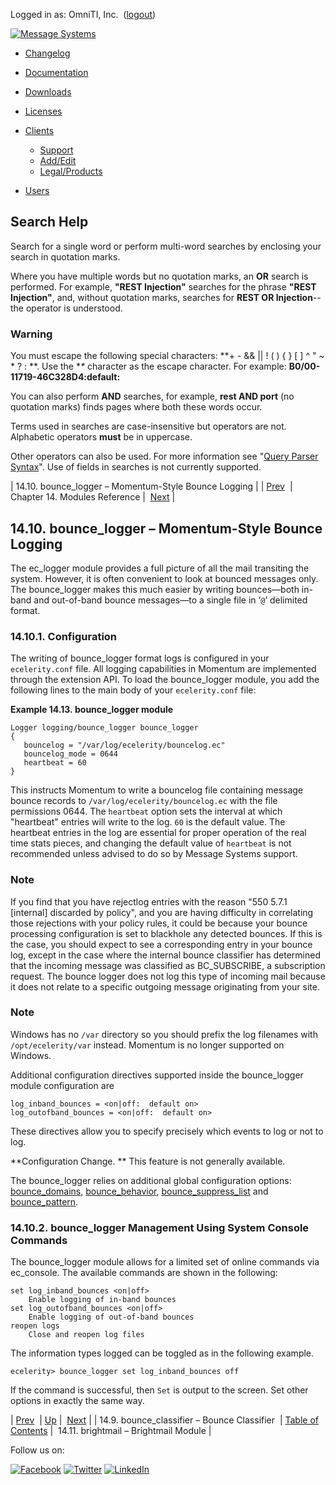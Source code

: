 Logged in as: OmniTI, Inc.  ([logout](https://support.messagesystems.com/logout.php))

[![Message Systems](https://support.messagesystems.com/images/ms-white205.png)](https://support.messagesystems.com/start.php) 

*   [Changelog](https://support.messagesystems.com/start.php?show=changelog)
*   [Documentation](https://support.messagesystems.com/docs/)
*   [Downloads](https://support.messagesystems.com/start.php)

*   [Licenses](https://support.messagesystems.com/license_summary.php)
*   <a href="">Clients</a>
    *   [Support](https://support.messagesystems.com/cs.php)
    *   [Add/Edit](https://support.messagesystems.com/edit_client.php)
    *   [Legal/Products](https://support.messagesystems.com/edit_products.php)
*   [Users](https://support.messagesystems.com/edit_customer.php)

## Search Help

Search for a single word or perform multi-word searches by enclosing your search in quotation marks.

Where you have multiple words but no quotation marks, an **OR** search is performed. For example, **"REST Injection"** searches for the phrase **"REST Injection"**, and, without quotation marks, searches for **REST OR Injection**--the operator is understood.

### Warning

You must escape the following special characters: **+ - && || ! ( ) { } [ ] ^ " ~ * ? : \**. Use the **\** character as the escape character. For example: **B0/00-11719-46C328D4\:default\:**

You can also perform **AND** searches, for example, **rest AND port** (no quotation marks) finds pages where both these words occur.

Terms used in searches are case-insensitive but operators are not. Alphabetic operators **must** be in uppercase.

Other operators can also be used. For more information see "[Query Parser Syntax](https://lucene.apache.org/core/old_versioned_docs/versions/3_0_0/queryparsersyntax.html)". Use of fields in searches is not currently supported.

| 14.10. bounce_logger – Momentum-Style Bounce Logging |
| [Prev](modules.bounce_classifier.php)  | Chapter 14. Modules Reference |  [Next](modules.brightmail.php) |

## 14.10. bounce_logger – Momentum-Style Bounce Logging

<a class="indexterm" name="idp10841120"></a>

The ec_logger module provides a full picture of all the mail transiting the system. However, it is often convenient to look at bounced messages only. The bounce_logger makes this much easier by writing bounces—both in-band and out-of-band bounce messages—to a single file in ‘`@`’ delimited format.

### 14.10.1. Configuration

The writing of bounce_logger format logs is configured in your `ecelerity.conf` file. All logging capabilities in Momentum are implemented through the extension API. To load the bounce_logger module, you add the following lines to the main body of your `ecelerity.conf` file:

<a name="example.bounce_logger"></a>

**Example 14.13. bounce_logger module**

```
Logger logging/bounce_logger bounce_logger
{
   bouncelog = "/var/log/ecelerity/bouncelog.ec"
   bouncelog_mode = 0644
   heartbeat = 60
}
```

This instructs Momentum to write a bouncelog file containing message bounce records to `/var/log/ecelerity/bouncelog.ec` with the file permissions 0644\. The `heartbeat` option sets the interval at which "heartbeat" entries will write to the log. `60` is the default value. The heartbeat entries in the log are essential for proper operation of the real time stats pieces, and changing the default value of `heartbeat` is not recommended unless advised to do so by Message Systems support.

### Note

If you find that you have rejectlog entries with the reason "550 5.7.1 [internal] discarded by policy", and you are having difficulty in correlating those rejections with your policy rules, it could be because your bounce processing configuration is set to blackhole any detected bounces. If this is the case, you should expect to see a corresponding entry in your bounce log, except in the case where the internal bounce classifier has determined that the incoming message was classified as BC_SUBSCRIBE, a subscription request. The bounce logger does not log this type of incoming mail because it does not relate to a specific outgoing message originating from your site.

### Note

Windows has no `/var` directory so you should prefix the log filenames with `/opt/ecelerity/var` instead. Momentum is no longer supported on Windows.

Additional configuration directives supported inside the bounce_logger module configuration are

```
log_inband_bounces = <on|off:  default on>
log_outofband_bounces = <on|off:  default on>
```

These directives allow you to specify precisely which events to log or not to log.

**Configuration Change. ** This feature is not generally available.

The bounce_logger relies on additional global configuration options: [bounce_domains](conf.ref.bounce_domains.php "bounce_domains"), [bounce_behavior](conf.ref.bounce_behavior.php "bounce_behavior"), [bounce_suppress_list](conf.ref.bounce_suppress_list.php "bounce_suppress_list") and [bounce_pattern](conf.ref.bounce_pattern.php "bounce_pattern").

### 14.10.2. bounce_logger Management Using System Console Commands

The bounce_logger module allows for a limited set of online commands via ec_console. The available commands are shown in the following:

```
set log_inband_bounces <on|off>
    Enable logging of in-band bounces
set log_outofband_bounces <on|off>
    Enable logging of out-of-band bounces
reopen logs
    Close and reopen log files
```

The information types logged can be toggled as in the following example.

`ecelerity> bounce_logger set log_inband_bounces off`

If the command is successful, then `Set` is output to the screen. Set other options in exactly the same way.

| [Prev](modules.bounce_classifier.php)  | [Up](modules.php) |  [Next](modules.brightmail.php) |
| 14.9. bounce_classifier – Bounce Classifier  | [Table of Contents](index.php) |  14.11. brightmail – Brightmail Module |

Follow us on:

[![Facebook](https://support.messagesystems.com/images/icon-facebook.png)](http://www.facebook.com/messagesystems) [![Twitter](https://support.messagesystems.com/images/icon-twitter.png)](http://twitter.com/#!/MessageSystems) [![LinkedIn](https://support.messagesystems.com/images/icon-linkedin.png)](http://www.linkedin.com/company/message-systems)